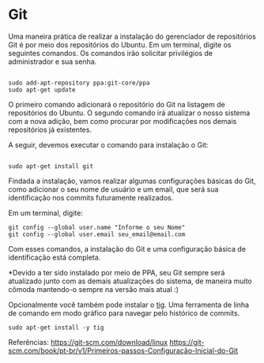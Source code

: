 # Git

Uma maneira prática de realizar a instalação do gerenciador de repositórios Git é por meio dos repositórios do Ubuntu. Em um terminal, digite os seguintes comandos. Os comandos irão solicitar privilégios de administrador e sua senha.

```shell

sudo add-apt-repository ppa:git-core/ppa
sudo apt-get update
```

O primeiro comando adicionará o repositório do Git na listagem de repositórios do Ubuntu. O segundo comando irá atualizar o nosso sistema com a nova adição, bem como procurar por modificações nos demais repositórios já existentes. 

A seguir, devemos executar o comando para instalação o Git:

```shell

sudo apt-get install git
```

Findada a instalação, vamos realizar algumas configurações básicas do Git, como adicionar o seu nome de usuário e um email, que será sua identificação nos commits futuramente realizados.

Em um terminal, digite:

```shell
git config --global user.name "Informe o seu Nome"
git config --global user.email seu_email@email.com
```

Com esses comandos, a instalação do Git e uma configuração básica de identificação está completa. 

*Devido a ter sido instalado por meio de PPA, seu Git sempre será atualizado junto com as demais atualizações do sistema, de maneira muito cômoda mantendo-o sempre na versão mais atual :)

Opcionalmente você também pode instalar o [tig](https://jonas.github.io/tig/doc/manual.html). Uma ferramenta de linha de comando em modo gráfico para navegar pelo histórico de commits.
```shell
sudo apt-get install -y tig
```

Referências:
https://git-scm.com/download/linux
https://git-scm.com/book/pt-br/v1/Primeiros-passos-Configuração-Inicial-do-Git
